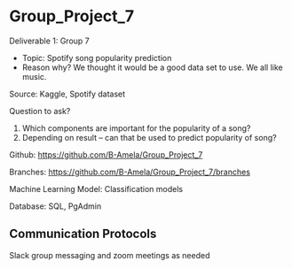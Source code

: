 # Group_Project_7

Deliverable 1:  Group 7
  - Topic: Spotify song popularity prediction
  - Reason why? We thought it would be a good data set to use. We all like music.

Source: Kaggle, Spotify dataset

Question to ask?
1.	Which components are important for the popularity of a song?
2.	Depending on result – can that be used to predict popularity of song? 

Github: https://github.com/B-Amela/Group_Project_7

Branches: https://github.com/B-Amela/Group_Project_7/branches

Machine Learning Model: Classification models

Database: SQL, PgAdmin

## Communication Protocols
Slack group messaging and zoom meetings as needed
